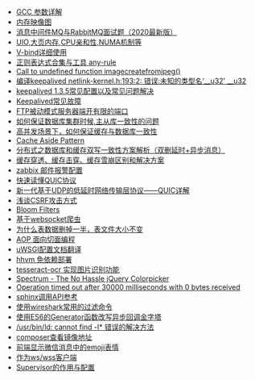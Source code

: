  - <A HREF="https://www.runoob.com/w3cnote/gcc-parameter-detail.html"  >GCC 参数详解 </A>
 - <A HREF="https://blog.csdn.net/AS588AS/article/details/79213455"  >内存映像图</A>
 - <A HREF="https://thinkwon.blog.csdn.net/article/details/104588612"  >消息中间件MQ与RabbitMQ面试题（2020最新版）</A>
 - <A HREF="https://www.cnblogs.com/031602523liu/p/10537694.html"  >UIO,大页内存,CPU亲和性,NUMA机制等 </A>
 - <A HREF="https://www.cnblogs.com/liuchuanfeng/p/6742631.html"  >V-bind详细使用 </A>
 - <A HREF="https://mp.weixin.qq.com/s?__biz=MjM5NzM0MjcyMQ==&mid=2650093605&idx=4&sn=324d7c45b666cba68f63fe74ad4976c4&chksm=bedae34b89ad6a5d2addea1457337f89cb7dfdad663f2b36c43dbb6ca4646f6c3b2938dddc1c&mpshare=1&scene=1&srcid=0821BycyShYEMhhpBNiiyZPM&sharer_sharetime=1597976425005&sharer_shareid=836c0001ad807549eea0917e41b1e5f3&key=b21c8bfc2e98d5d88d915bcc9b90eed1f24a9795dfa4a97c9d456a9f29c6b9e61ff10ebf7260bcad0500a4253aad3bd1058e8c55a0749636f96ec18966a0d7a3cf5f1a5fbd03f5b5f4b3410ee5f7af108d95bbc77cd119b6180a54f25aafed6956013abcc5448f49acd2df75f38aec234fd4710d42bc9ee68f1a60099c4f8e36&ascene=1&uin=NTU1MTkzNzYw&devicetype=Windows+7+x64&version=62090529&lang=zh_CN&exportkey=AUgTJfbGqcJy1FXgGX7H4eA%3D&pass_ticket=NGb6wmJyaTbHR2QX4GsvF1zc4%2BhIPIe7MQ7XbaUbhEJDS%2B8zbcJ%2F1vjUBAtTKzMC"  >正则表达式合集与工具 any-rule</A>
 - <A HREF="https://blog.csdn.net/ww646904527/article/details/77984842"  > Call to undefined function imagecreatefromjpeg() </A>
 - <A HREF="https://blog.csdn.net/qq_34884729/article/details/108682368"  > 编译keepalived netlink-kernel.h:193:2: 错误:未知的类型名‘__u32’ __u32 </A>
 - <A HREF="http://blog.itpub.net/31439444/viewspace-2690474/" >keepalived 1.3.5常见配置以及常见问题解决</A>
 - <A HREF="https://blog.csdn.net/weixin_33858485/article/details/92717900"  >Keepalived常见故障</A>
 - <A HREF="https://www.cnblogs.com/lurenjiashuo/p/ftp-pasv-port.html"  >FTP被动模式服务器端开有限的端口 </A>
 - <A HREF="https://blog.csdn.net/xmh594603296/article/details/82461222"  > 如何保证数据库集群时候,主从库一致性的问题 </A>
 - <A HREF="https://www.cnblogs.com/weigy/p/13059884.html"  >高并发场景下，如何保证缓存与数据库一致性 </A>
 - <A HREF="https://blog.csdn.net/z50l2o08e2u4aftor9a/article/details/81008933" > Cache Aside Pattern </A>
 - <A HREF="https://blog.csdn.net/zhongxiangbo/article/details/85494154"  >分布式之数据库和缓存双写一致性方案解析（双删延时+异步消息） </A>
 - <A HREF="https://blog.csdn.net/kongtiao5/article/details/82771694"  > 缓存穿透、缓存击穿、缓存雪崩区别和解决方案 </A>
 - <A HREF="https://www.cnblogs.com/qinxu/p/9838778.html"  >zabbix 邮件报警配置  </A>
 - <A HREF="https://www.cnblogs.com/imteck4713/p/11777310.html"  > 快速读懂QUIC协议  </A>
 - <A HREF="http://www.52im.net/thread-1309-1-1.html"  >新一代基于UDP的低延时网络传输层协议——QUIC详解 </A>
 - <A HREF="https://www.cnblogs.com/hyddd/archive/2009/04/09/1432744.html#!comments"  >浅谈CSRF攻击方式 </A>
 - <A HREF="https://www.jasondavies.com/bloomfilter/"  >Bloom Filters</A>
 - <A HREF="https://www.cnblogs.com/yhll/p/10709593.html"  >基于websocket爬虫  </A>
 - <A HREF="https://time.geekbang.org/column/article/72388"  > 为什么表数据删掉一半，表文件大小不变 </A>
 - <A HREF="https://hyperf.wiki/2.1/#/zh-cn/aop?id=aop-%e9%9d%a2%e5%90%91%e5%88%87%e9%9d%a2%e7%bc%96%e7%a8%8b"  >AOP 面向切面编程</A>
 - <A HREF="http://www.cnblogs.com/zhouej/archive/2012/03/25/2379646.html"  >uWSGI配置文档翻译 </A>
 - <A HREF="http://lamp.baidu.com/2015/02/13/baidu-hhvm/"  >hhvm 免依赖部署</A>
 - <A HREF="http://www.52itstyle.com/thread-4803-1-1.html"  >tesseract-ocr 实现图片识别功能 </A>
 - <A HREF="http://bgrins.github.io/spectrum/" >Spectrum - The No Hassle jQuery Colorpicker</A>
 - <A HREF="https://twittercommunity.com/t/operation-timed-out-after-30000-milliseconds-with-0-bytes-received/11804/3" >Operation timed out after 30000 milliseconds with 0 bytes received </A>
 - <A HREF="http://blog.csdn.net/slqgenius/article/details/51714178" >sphinx调用API参考 </A>
 - <A HREF="http://jingyan.baidu.com/article/7f41ececede744593c095c79.html"  >使用wireshark常用的过滤命令 </A>
 - <A HREF="http://cnodejs.org/topic/5694aaaac301558265041e8f"  >使用ES6的Generator函数改写异步回调金字塔</A>
 - <A HREF="https://www.cnblogs.com/timeisbiggestboss/articles/7044947.html"  >/usr/bin/ld: cannot find -l* 错误的解决方法 </A>
 - <A HREF="https://blog.csdn.net/zhezhebie/article/details/78432705"  >composer查看镜像地址 </A>
 - <A HREF="https://blog.csdn.net/Jarven_ma/article/details/80060616"  >前端显示微信消息中的emoji表情  </A>
 - <A HREF="http://doc.workerman.net/315300" >作为ws/wss客户端 </A>
 - <A HREF="https://www.jianshu.com/p/0226b7c59ae2"  >Supervisor的作用与配置 </A>
